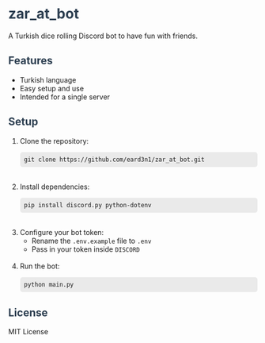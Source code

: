 <!-- README.md -->

<h1 style="color:#2c3e50;">zar_at_bot</h1>
<p>A Turkish dice rolling Discord bot to have fun with friends.</p>

<h2 style="color:#2c3e50;">Features</h2>
<ul>
    <li>Turkish language</li>
    <li>Easy setup and use</li>
    <li>Intended for a single server</li>
</ul>

<h2 style="color:#2c3e50;">Setup</h2>
<ol>
    <li>Clone the repository:
        <pre style="background:#eaeaea; padding:8px; border-radius:5px;"><code>git clone https://github.com/eard3n1/zar_at_bot.git</code></pre>
    </li>
    <br>
    <li>Install dependencies:
        <pre style="background:#eaeaea; padding:8px; border-radius:5px;"><code>pip install discord.py python-dotenv</code></pre>
    </li>
    <br>
    <li>Configure your bot token:
        <ul>
            <li>Rename the <code>.env.example</code> file to <code>.env</code></li>
            <li>Pass in your token inside <code>DISCORD</code></li>
        </ul>
    </li>
    <br>
    <li>Run the bot:
        <pre style="background:#eaeaea; padding:8px; border-radius:5px;"><code>python main.py</code></pre>   
    </li>  
</ol>

<h2 style="color:#2c3e50;">License</h2>
<p>MIT License</p>
